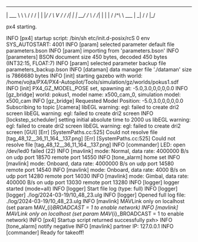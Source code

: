 ______  __   __    ___ 
| ___ \ \ \ / /   /   |
| |_/ /  \ V /   / /| |
|  __/   /   \  / /_| |
| |     / /^\ \ \___  |
\_|     \/   \/     |_/

px4 starting.

INFO  [px4] startup script: /bin/sh etc/init.d-posix/rcS 0
env SYS_AUTOSTART: 4001
INFO  [param] selected parameter default file parameters.bson
INFO  [param] importing from 'parameters.bson'
INFO  [parameters] BSON document size 450 bytes, decoded 450 bytes (INT32:15, FLOAT:7)
INFO  [param] selected parameter backup file parameters_backup.bson
INFO  [dataman] data manager file './dataman' size is 7866680 bytes
INFO  [init] starting gazebo with world: /home/vojta/PX4/PX4-Autopilot/Tools/simulation/gz/worlds/pokus1.sdf
INFO  [init] PX4_GZ_MODEL_POSE set, spawning at: -5.0,3.0,0,0,0,0.0
INFO  [gz_bridge] world: pokus1, model name: x500_cam_0, simulation model: x500_cam
INFO  [gz_bridge] Requested Model Position: -5.0,3.0,0,0,0,0.0
Subscribing to topic [/camera]
libEGL warning: egl: failed to create dri2 screen
libEGL warning: egl: failed to create dri2 screen
INFO  [lockstep_scheduler] setting initial absolute time to 2000 us
libEGL warning: egl: failed to create dri2 screen
libEGL warning: egl: failed to create dri2 screen
[GUI] [Err] [SystemPaths.cc:525] Could not resolve file [tag_48_12__36_11_164__137.png]
[Err] [SystemPaths.cc:525] Could not resolve file [tag_48_12__36_11_164__137.png]
INFO  [commander] LED: open /dev/led0 failed (22)
INFO  [mavlink] mode: Normal, data rate: 4000000 B/s on udp port 18570 remote port 14550
INFO  [tone_alarm] home set
INFO  [mavlink] mode: Onboard, data rate: 4000000 B/s on udp port 14580 remote port 14540
INFO  [mavlink] mode: Onboard, data rate: 4000 B/s on udp port 14280 remote port 14030
INFO  [mavlink] mode: Gimbal, data rate: 400000 B/s on udp port 13030 remote port 13280
INFO  [logger] logger started (mode=all)
INFO  [logger] Start file log (type: full)
INFO  [logger] [logger] ./log/2024-03-19/10_48_23.ulg
INFO  [logger] Opened full log file: ./log/2024-03-19/10_48_23.ulg
INFO  [mavlink] MAVLink only on localhost (set param MAV_{i}_BROADCAST = 1 to enable network)
INFO  [mavlink] MAVLink only on localhost (set param MAV_{i}_BROADCAST = 1 to enable network)
INFO  [px4] Startup script returned successfully
pxh> INFO  [tone_alarm] notify negative
INFO  [mavlink] partner IP: 127.0.0.1
INFO  [commander] Ready for takeoff!